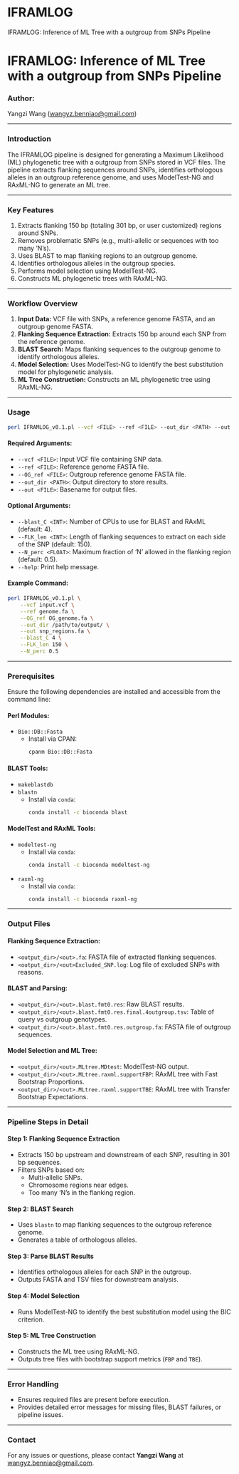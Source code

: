 # IFRAMLOG
 IFRAMLOG: Inference of ML Tree with a outgroup from SNPs Pipeline

# IFRAMLOG: Inference of ML Tree with a outgroup from SNPs Pipeline

### **Author:**

Yangzi Wang ([wangyz.benniao@gmail.com](mailto\:wangyz.benniao@gmail.com))

---

### **Introduction**

The IFRAMLOG pipeline is designed for generating a Maximum Likelihood (ML) phylogenetic tree with a outgroup from SNPs stored in VCF files. The pipeline extracts flanking sequences around SNPs, identifies orthologous alleles in an outgroup reference genome, and uses ModelTest-NG and RAxML-NG to generate an ML tree.

---

### **Key Features**

1. Extracts flanking 150 bp (totaling 301 bp, or user customized) regions around SNPs.
2. Removes problematic SNPs (e.g., multi-allelic or sequences with too many ‘N’s).
3. Uses BLAST to map flanking regions to an outgroup genome.
4. Identifies orthologous alleles in the outgroup species.
5. Performs model selection using ModelTest-NG.
6. Constructs ML phylogenetic trees with RAxML-NG.

---

### **Workflow Overview**

1. **Input Data:** VCF file with SNPs, a reference genome FASTA, and an outgroup genome FASTA.
2. **Flanking Sequence Extraction:** Extracts 150 bp around each SNP from the reference genome.
3. **BLAST Search:** Maps flanking sequences to the outgroup genome to identify orthologous alleles.
4. **Model Selection:** Uses ModelTest-NG to identify the best substitution model for phylogenetic analysis.
5. **ML Tree Construction:** Constructs an ML phylogenetic tree using RAxML-NG.

---

### **Usage**

```bash
perl IFRAMLOG_v0.1.pl --vcf <FILE> --ref <FILE> --out_dir <PATH> --out <FILE> [options]
```

#### Required Arguments:

- `--vcf <FILE>`: Input VCF file containing SNP data.
- `--ref <FILE>`: Reference genome FASTA file.
- `--OG_ref <FILE>`: Outgroup reference genome FASTA file.
- `--out_dir <PATH>`: Output directory to store results.
- `--out <FILE>`: Basename for output files.

#### Optional Arguments:

- `--blast_C <INT>`: Number of CPUs to use for BLAST and RAxML (default: 4).
- `--FLK_len <INT>`: Length of flanking sequences to extract on each side of the SNP (default: 150).
- `--N_perc <FLOAT>`: Maximum fraction of ‘N’ allowed in the flanking region (default: 0.5).
- `--help`: Print help message.

#### Example Command:

```bash
perl IFRAMLOG_v0.1.pl \
    --vcf input.vcf \
    --ref genome.fa \
    --OG_ref OG_genome.fa \
    --out_dir /path/to/output/ \
    --out snp_regions.fa \
    --blast_C 4 \
    --FLK_len 150 \
    --N_perc 0.5
```

---

### **Prerequisites**

Ensure the following dependencies are installed and accessible from the command line:

#### **Perl Modules:**

- `Bio::DB::Fasta`
  - Install via CPAN:
    ```bash
    cpanm Bio::DB::Fasta
    ```

#### **BLAST Tools:**

- `makeblastdb`
- `blastn`
  - Install via `conda`:
    ```bash
    conda install -c bioconda blast
    ```

#### **ModelTest and RAxML Tools:**

- `modeltest-ng`
  - Install via `conda`:
    ```bash
    conda install -c bioconda modeltest-ng
    ```
- `raxml-ng`
  - Install via `conda`:
    ```bash
    conda install -c bioconda raxml-ng
    ```

---

### **Output Files**

#### Flanking Sequence Extraction:

- `<output_dir>/<out>.fa`: FASTA file of extracted flanking sequences.
- `<output_dir>/<out>Excluded_SNP.log`: Log file of excluded SNPs with reasons.

#### BLAST and Parsing:

- `<output_dir>/<out>.blast.fmt0.res`: Raw BLAST results.
- `<output_dir>/<out>.blast.fmt0.res.final.4outgroup.tsv`: Table of query vs outgroup genotypes.
- `<output_dir>/<out>.blast.fmt0.res.outgroup.fa`: FASTA file of outgroup sequences.

#### Model Selection and ML Tree:

- `<output_dir>/<out>.MLtree.MDtest`: ModelTest-NG output.
- `<output_dir>/<out>.MLtree.raxml.supportFBP`: RAxML tree with Fast Bootstrap Proportions.
- `<output_dir>/<out>.MLtree.raxml.supportTBE`: RAxML tree with Transfer Bootstrap Expectations.

---

### **Pipeline Steps in Detail**

#### **Step 1: Flanking Sequence Extraction**

- Extracts 150 bp upstream and downstream of each SNP, resulting in 301 bp sequences.
- Filters SNPs based on:
  - Multi-allelic SNPs.
  - Chromosome regions near edges.
  - Too many ‘N’s in the flanking region.

#### **Step 2: BLAST Search**

- Uses `blastn` to map flanking sequences to the outgroup reference genome.
- Generates a table of orthologous alleles.

#### **Step 3: Parse BLAST Results**

- Identifies orthologous alleles for each SNP in the outgroup.
- Outputs FASTA and TSV files for downstream analysis.

#### **Step 4: Model Selection**

- Runs ModelTest-NG to identify the best substitution model using the BIC criterion.

#### **Step 5: ML Tree Construction**

- Constructs the ML tree using RAxML-NG.
- Outputs tree files with bootstrap support metrics (`FBP` and `TBE`).

---

### **Error Handling**

- Ensures required files are present before execution.
- Provides detailed error messages for missing files, BLAST failures, or pipeline issues.

---

### **Contact**

For any issues or questions, please contact **Yangzi Wang** at [wangyz.benniao@gmail.com](mailto\:wangyz.benniao@gmail.com).

